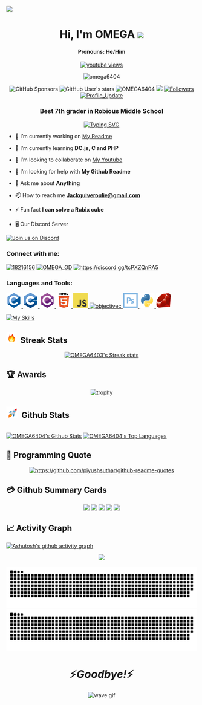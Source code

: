 ![](https://hit.yhype.me/github/profile?user_id=98067930)

 <h1 align="center">
  Hi, I'm OMEGA
 
<img src="https://media.giphy.com/media/hvRJCLFzcasrR4ia7z/giphy.gif" width="28">
 
 <h4 align="center"> Pronouns: He/Him </h4>
	
<dt>
            <p align="center">
        <a href="https://www.youtube.com/@OMEGA_GD?sub_confirmation=1">
  <img alt="youtube views" title="YouTube Views" alt="youtube views" src="https://img.shields.io/youtube/channel/views/UC7gbySU8XeK1JY8zZOvRJRQ?style=social"/></a> 
        </dt>
 
 <p align="center"> <img src="https://img.shields.io/badge/Discord-OMəGA_%236400-red/?logo=discord&color=7289DA" alt="omega6404" /> </p>
	
<p align="center">
    <img alt="GitHub Sponsors" src="https://img.shields.io/github/sponsors/OMEGA6404?label=Sponsors&logo=githubsponsors">
    <img alt="GitHub User's stars" src="https://img.shields.io/github/stars/OMEGA6404?color=yellow&label=User%20Stars&logo=github&logoColor=yellow">
    <img src="https://komarev.com/ghpvc/?username=OMEGA6404" alt="OMEGA6404"/>       
    <!--<a href="https://github.com/OMEGA6404?tab=repositories" target="_blank"><img src="https://badges.pufler.dev/repos/OMEGA6404" alt="Repos"/></a>--> 
    <!--<img src="https://badges.pufler.dev/years/OMEGA6404" alt="Active_Years"/>-->  
    <!--<a href="https://github.com/OMEGA6404/OMEGA6404" target="_blank"><img src="https://badges.pufler.dev/commits/monthly/OMEGA6404" alt="commits"/>--> 
    <a href="https://github.com/OMEGA6404/OMEGA6404/pulse" alt="Activity"><img src="https://img.shields.io/github/commit-activity/m/OMEGA6404/OMEGA6404" /></a>
    <a href="https://github.com/OMEGA6404?tab=followers"><img alt="Followers" src="https://img.shields.io/github/followers/OMEGA6404?color=4C1&logo=github"></a>
    <a href="https://github.com/OMEGA6404/OMEGA6404" target="_blank"><img alt="Profile_Update" src="https://img.shields.io/github/last-commit/OMEGA6404/OMEGA6404?label=Profile%20update&style=fflat-square"></a>
    <!--<a href="https://github.com/OMEGA6404" target="_blank"><img alt="OMEGA6404" src="https://badges.pufler.dev/visits/OMEGA6404/OMEGA6404?logo=GitHub&label=visits&color=success&logoColor=white&style=flat-square"/></a>-->
    <!--<img src="https://badges.pufler.dev/gists/OMEGA6404" alt="OMEGA6404"/>-->
    <!--<img src="https://readme-jokes.vercel.app/api" alt="OMEGA6404"/>-->
</p> 

  <h3 align="center">Best 7th grader in Robious Middle School</h3>
	
  <p align="center">
<a href="https://git.io/typing-svg"><img src="https://readme-typing-svg.herokuapp.com?font=Fira+Code&pause=1000&color=00F700&center=true&vCenter=true&width=500&lines=Hi+%F0%9F%91%8B%2C+im+OMEGA!;I+mainly+use+C%2B%2B%2C++Javascript+and+HTML.+%F0%9F%96%A5;I+am+completely+self-taught.+%F0%9F%93%9A;I+have+two+years+of+coding+experience.+%E2%8F%B0;Please+follow+me+if+you+enjoy+my+work.+%F0%9F%99%8F;Thanks+for+visiting+my+profile!+%F0%9F%99%8C;Bambi+stop+stealing+my+profile!+%F0%9F%98%A0" alt="Typing SVG" /></a>
	  
- 🔭 I’m currently working on [My Readme](https://github.com/OMEGA6404/OMEGA6404)

- 🌱 I’m currently learning **DC.js, C and PHP**

- 👯 I’m looking to collaborate on [My Youtube](https://www.youtube.com/@OMEGA_GD)

- 🤝 I’m looking for help with **My Github Readme**

- 💬 Ask me about **Anything**

- 📫 How to reach me **Jackguiveroulie@gmail.com**

- ⚡ Fun fact **I can solve a Rubix cube**
	  
- 🖥️ Our Discord Server 

[![Join us on Discord](https://invidget.switchblade.xyz/xC9q4Fj2cR)](https://discord.gg/xC9q4Fj2cR) 
	
<h3 align="left">Connect with me:</h3>
<p align="left">
<a href="https://stackoverflow.com/users/18216156" target="blank"><img align="center" src="https://raw.githubusercontent.com/rahuldkjain/github-profile-readme-generator/master/src/images/icons/Social/stack-overflow.svg" alt="18216156" height="30" width="40" /></a>
<a href="https://www.youtube.com/omega_gd" target="blank"><img align="center" src="https://raw.githubusercontent.com/rahuldkjain/github-profile-readme-generator/master/src/images/icons/Social/youtube.svg" alt="OMEGA_GD" height="30" width="40" /></a>
<a href="https://discord.gg/https://discord.gg/tcPXZQnRA5" target="blank"><img align="center" src="https://raw.githubusercontent.com/rahuldkjain/github-profile-readme-generator/master/src/images/icons/Social/discord.svg" alt="https://discord.gg/tcPXZQnRA5" height="30" width="40" /></a>
</p>

<h3 align="left">Languages and Tools:</h3>
<p align="left"> <a href="https://www.cprogramming.com/" target="_blank" rel="noreferrer"> <img src="https://raw.githubusercontent.com/devicons/devicon/master/icons/c/c-original.svg" alt="c" width="40" height="40"/> </a> <a href="https://www.w3schools.com/cpp/" target="_blank" rel="noreferrer"> <img src="https://raw.githubusercontent.com/devicons/devicon/master/icons/cplusplus/cplusplus-original.svg" alt="cplusplus" width="40" height="40"/> </a> <a href="https://www.w3schools.com/cs/" target="_blank" rel="noreferrer"> <img src="https://raw.githubusercontent.com/devicons/devicon/master/icons/csharp/csharp-original.svg" alt="csharp" width="40" height="40"/> </a> <a href="https://www.w3.org/html/" target="_blank" rel="noreferrer"> <img src="https://raw.githubusercontent.com/devicons/devicon/master/icons/html5/html5-original-wordmark.svg" alt="html5" width="40" height="40"/> </a> <a href="https://developer.mozilla.org/en-US/docs/Web/JavaScript" target="_blank" rel="noreferrer"> <img src="https://raw.githubusercontent.com/devicons/devicon/master/icons/javascript/javascript-original.svg" alt="javascript" width="40" height="40"/> </a> <a href="https://developer.apple.com/library/archive/documentation/Cocoa/Conceptual/ProgrammingWithObjectiveC/Introduction/Introduction.html" target="_blank" rel="noreferrer"> <img src="https://www.vectorlogo.zone/logos/apple_objectivec/apple_objectivec-icon.svg" alt="objectivec" width="40" height="40"/> </a> <a href="https://www.photoshop.com/en" target="_blank" rel="noreferrer"> <img src="https://raw.githubusercontent.com/devicons/devicon/master/icons/photoshop/photoshop-line.svg" alt="photoshop" width="40" height="40"/> </a> <a href="https://www.python.org" target="_blank" rel="noreferrer"> <img src="https://raw.githubusercontent.com/devicons/devicon/master/icons/python/python-original.svg" alt="python" width="40" height="40"/> </a> <a href="https://www.ruby-lang.org/en/" target="_blank" rel="noreferrer"> <img src="https://raw.githubusercontent.com/devicons/devicon/master/icons/ruby/ruby-original.svg" alt="ruby" width="40" height="40"/> </a> </p
	
[![My Skills](https://skillicons.dev/icons?i=c,cs,cpp,css,discord,github,html,java,js,md,ps,py,vercel,visualstudio,stackoverflow,svg)](https://skillicons.dev)

## <img src="assets/img/fireflame.gif"  width="27" height="30"> &nbsp;Streak Stats

  <p align="Middle">
  <a href="https://git.io/streak-stats"><img alt="OMEGA6403's Streak stats" src="https://github-readme-streak-stats.herokuapp.com?user=OMEGA6404&theme=github-dark-blue&hide_border=true"/></a>
	
  ## 🏆 Awards
<div align="center">
	
 [![trophy](https://github-profile-trophy.vercel.app/?username=OMEGA6404&theme=darkhub&no-frame=true&row=1&margin-w=25)](https://github.com/ryo-ma/github-profile-trophy)
	</div>
      
## <img src="assets/img/rocket-joypixels.gif" display="block"  width="30" height="30"> &nbsp;Github Stats
     
  <br/>
    <a href="https://github.com/anuraghazra/github-readme-stats"><img alt="OMEGA6404's Github Stats" src="https://github-readme-stats-git-masterrstaa-rickstaa.vercel.app/api?username=OMEGA6404&layout=compact&show_icons=true&include_all_commits=true&count_private=true&hide_border=true&theme=github_dark" height="192px" width="450px"/></a>
  <a href="https://github.com/anuraghazra/github-readme-stats"><img alt="OMEGA6404's Top Languages" src="https://github-readme-stats-xi-dusky.vercel.app/api/top-langs/?username=OMEGA6404&langs_count=12&layout=compact&theme=github_dark&hide_border=true" height="192px" width="390px"/></a>
  <br/>

## 📜 Programming Quote

<div align="center">
	
<a href="https://github.com/piyushsuthar/github-readme-quotes" target="blank"><img align="center" src="https://quotes-github-readme.vercel.app/api?type=horizontal&theme=dark" alt="https://github.com/piyushsuthar/github-readme-quotes" height="175" /></a>
</p>
	</div>

## 💳 Github Summary Cards
   
<div align="center">
	
[![](https://raw.githubusercontent.com/OMEGA6404/Summary_Cards/master/profile-summary-card-output/github_dark/0-profile-details.svg)](https://github.com/vn7n24fzkq/github-profile-summary-cards)
[![](https://raw.githubusercontent.com/OMEGA6404/Summary_Cards/master/profile-summary-card-output/github_dark/1-repos-per-language.svg)](https://github.com/vn7n24fzkq/github-profile-summary-cards) [![](https://raw.githubusercontent.com/OMEGA6404/Summary_Cards/master/profile-summary-card-output/github_dark/2-most-commit-language.svg)](https://github.com/vn7n24fzkq/github-profile-summary-cards)
[![](https://raw.githubusercontent.com/OMEGA6404/Summary_Cards/master/profile-summary-card-output/github_dark/3-stats.svg)](https://github.com/vn7n24fzkq/github-profile-summary-cards) [![](https://raw.githubusercontent.com/OMEGA6404/Summary_Cards/master/profile-summary-card-output/github_dark/4-productive-time.svg)](https://github.com/vn7n24fzkq/github-profile-summary-cards)
	
</div>
	
   ## 📈 Activity Graph
[![Ashutosh's github activity graph](https://github-readme-activity-graph.cyclic.app/graph?username=OMEGA6404&theme=github-dark&hide_border=true)](https://github.com/ashutosh00710/github-readme-activity-graph)
	
<!--🐍💬SNAKETITLE / 🌐WEBSITE: https://textanim.com/ -->
<p align="center">
<img src="https://i.imgur.com/x1KbuCq.gif" width="50%">
<!--🐍📈SNAKEGRAPH / 🌐WEBSITE: https://github.com/Platane/snk -->	
	
![github contribution grid snake animation](https://raw.githubusercontent.com/platane/platane/output/github-contribution-grid-snake-dark.svg#gh-dark-mode-only)![github contribution grid snake animation](https://raw.githubusercontent.com/platane/platane/output/github-contribution-grid-snake.svg#gh-light-mode-only)
	</p>

<h1 align='center'>⚡️<i>Goodbye!</i>⚡️</h1>

<p align="center">
        <img src="https://raw.githubusercontent.com/OMEGA6404/OMEGA6404/cb6771daf2a092511e6228b8c2ea155548701c2e/assets/img/Wave.svg" alt="wave gif" />
</p>

<!--
**OMEGA6404/OMEGA6404** is a ✨ _special_ ✨ repository because its `README.md` (this file) appears on your GitHub profile.

Here are some ideas to get you started:

- 🔭 I’m currently working on ...
- 🌱 I’m currently learning ...
- 👯 I’m looking to collaborate on ...
- 🤔 I’m looking for help with ...
- 💬 Ask me about ...
- 📫 How to reach me: ...
- 😄 Pronouns: ...
- ⚡ Fun fact: ...
-->
